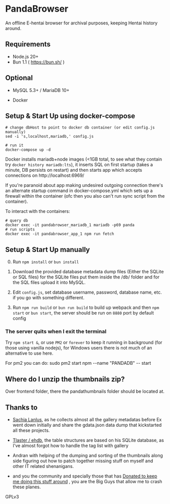 # PandaBrowser
An offline E-hentai browser for archival purposes, keeping Hentai history around.

## Requirements

- Node.js 20+
- Bun 1.1 ( https://bun.sh/ )
  
## Optional
- MySQL 5.3+ / MariaDB 10+

- Docker

## Setup & Start Up using docker-compose

    # change dbHost to point to docker db container (or edit config.js manually)
    sed -i 's,localhost,mariadb,' config.js

    # run it
    docker-compose up -d

Docker installs mariadb+node images (<1GB total, to see what they contain try `docker history mariadb:lts`), it inserts SQL on first startup (takes a minute, DB persists on restart) and then starts app which accepts connections on http://localhost:6969/

If you're paranoid about app making undesired outgoing connection there's an alternate startup command in docker-compose.yml which sets up a firewall within the container (ofc then you also can't run sync script from the container).

To interact with the containers:

    # query db
    docker exec -it pandabrowser_mariadb_1 mariadb -p69 panda
    # run scripts
    docker exec -it pandabrowser_app_1 npm run fetch

## Setup & Start Up manually

0. Run `npm install` or `bun install`

1. Download the provided database metadata dump files (Either the SQLite or SQL files) for the SQLite files put them inside the /db/ folder and for the SQL files upload it into MySQL.

2. Edit `config.js`, set database username, password, database name, etc. if you go with something different.

3. Run `npm run build` or `bun run build` to build up webpack and then `npm start` or `bun start`, the server should be run on `8880` port by default config

### The server quits when I exit the terminal  

Try `npm start &`, or use `PM2` or `forever` to keep it running in background (for those using vanilla nodejs), for Windows users there is not much of an alternative to use here. 

For pm2 you can do:
sudo pm2 start npm --name "PANDADB" -- start

## Where do I unzip the thumbnails zip?
Over frontend folder, there the pandathumbnails folder should be located at.

## Thanks to

- [Sachia Lanlus](https://forums.e-hentai.org/index.php?showuser=2351915), as he collects almost all the gallery metadatas before Ex went down initially and share the gdata.json data dump that kickstarted all these projects.

- [Tlaster / ehdb](https://github.com/congzhou2603/ehdb), the table structures are based on his SQLite database, as I've almost forgot how to handle the tag list with gallery

- Andran with helping of the dumping and sorting of the thumbnails along side figuring out how to patch together missing stuff on myself and other IT related shenanigans.

- and you the community and specially those that has [Donated to keep me doing this stuff around](https://donate.unclebane.xyz/) , you are the Big Guys that allow me to crash these planes.

GPLv3
